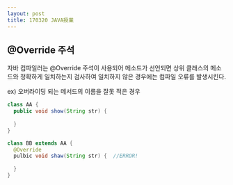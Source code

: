 ```yaml
---
layout: post
title: 170320 JAVA授業
---
```


## @Override 주석
자바 컴파일러는 @Override 주석이 사용되어 메소드가 선언되면 상위 클래스의 메소드와 정확하게 일치하는지 검사하여 일치하지 않은 경우에는 컴파일 오류를 발생시킨다.

ex) 오버라이딩 되는 메서드의 이름을 잘못 적은 경우     

```java
class AA {
  public void show(String str) {
  
  }
}

class BB extends AA {
  @Override
  pulbic void shaw(String str) {  //ERROR!
  
  }
}
